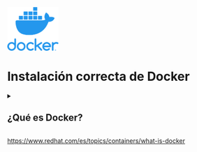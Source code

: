 

<img src="img/dockerLogo.webp" height="100">

# Instalación correcta de Docker



<details close>
 <summary> <h2>¿Qué es Docker? </h2>  </summary> 

Docker es un proyecto de código abierto, que utiliza el kernel de Linux, utilizado principalmente para la automatización del despliegue de aplicaciones. 

</details>



https://www.redhat.com/es/topics/containers/what-is-docker
